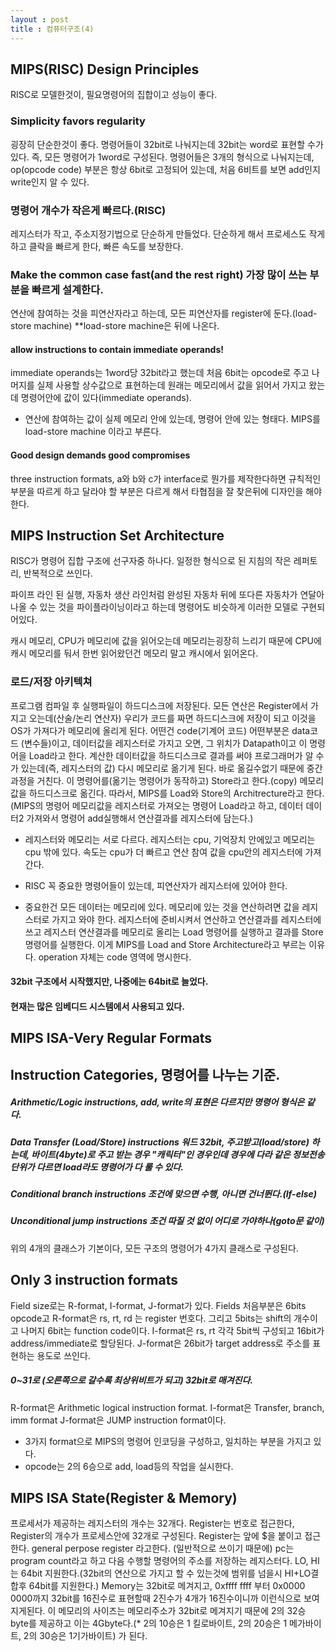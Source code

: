 ```yaml
---
layout : post
title : 컴퓨터구조(4)
---
```


## MIPS(RISC) Design Principles
RISC로 모델한것이, 필요명령어의 집합이고 성능이 좋다.
### Simplicity favors regularity
굉장히 단순한것이 좋다.
명령어들이 32bit로 나눠지는데 32bit는 word로 표현할 수가 있다. 즉, 모든 명령어가 1word로 구성된다.
명령어들은 3개의 형식으로 나눠지는데,
op(opcode code) 부분은 항상 6bit로 고정되어 있는데, 처음 6비트를 보면 add인지 write인지 알 수 있다.
### 명령어 개수가 작은게 빠르다.(RISC)
레지스터가 작고, 주소지정기법으로 단순하게 만들었다.
단순하게 해서 프로세스도 작게하고 클락을 빠르게 한다, 빠른 속도를 보장한다.
### Make the common case fast(and the rest right) 가장 많이 쓰는 부분을 빠르게 설계한다.
연산에 참여하는 것을 피연산자라고 하는데, 모든 피연산자를 register에 둔다.(load-store machine)
**load-store machine은 뒤에 나온다.
#### allow instructions to contain immediate operands!
immediate operands는 1word당 32bit라고 했는데 처음 6bit는 opcode로 주고 나머지를 실제 사용할 상수값으로 표현하는데 원래는 메모리에서 값을 읽어서 가지고 왔는데 명령어안에 값이 있다(immediate operands).
* 연산에 참여하는 값이 실제 메모리 안에 있는데, 명령어 안에 있는 형태다.
MIPS를 load-store machine 이라고 부른다.
#### Good design demands good compromises
three instruction formats, a와 b와 c가 interface로 뭔가를 제작한다하면 규칙적인 부분을 따르게 하고 달라야 할 부분은 다르게 해서 타협점을 잘 찾은뒤에 디자인을 해야 한다.

## MIPS Instruction Set Architecture
RISC가 명령어 집합 구조에 선구자중 하나다.
일정한 형식으로 된 지침의 작은 레퍼토리, 반복적으로 쓰인다.

파이프 라인 된 실행, 자동차 생산 라인처럼 완성된 자동차 뒤에 또다른 자동차가 연달아 나올 수 있는 것을 파이플라이닝이라고 하는데 명령어도 비슷하게 이러한 모델로 구현되어있다.

캐시 메모리, CPU가 메모리에 값을 읽어오는데 메모리는굉장히 느리기 때문에 CPU에 캐시 메모리를 둬서 한번 읽어왔던건 메모리 말고 캐시에서 읽어온다.

### 로드/저장 아키텍쳐
프로그램 컴파일 후 실행파일이 하드디스크에 저장된다.
모든 연산은 Register에서 가지고 오는데(산술/논리 연산자) 우리가 코드를 짜면 하드디스크에 저장이 되고 이것을 OS가 가져다가  메모리에 올리게 된다.
어떤건 code(기계어 코드) 어떤부분은 data코드 (변수들)이고, 
데이터값을 레지스터로 가지고 오면, 그 위치가 Datapath이고 이 명령어을 Load라고 한다.
계산한 데이터값을 하드디스크로 결과를 써야 프로그래머가 알 수가 있는데(즉, 레지스터의 값) 다시 메모리로 옮기게 된다. 바로 옮길수없기 때문에 중간 과정을 거친다. 이 명령어를(옮기는 명령어가 동작하고) Store라고 한다.(copy) 메모리값을 하드디스크로 옮긴다.
따라서, MIPS를 Load와 Store의 Architrecture라고 한다.
(MIPS의 명령어 메모리값을 레지스터로 가져오는 명령어 Load라고 하고, 데이터 데이터2 가져와서 명령어 add실행해서 연산결과를 레지스터에 담는다.)
* 레지스터와 메모리는 서로 다르다. 레지스터는 cpu, 기억장치 안에있고 메모리는 cpu 밖에 있다. 속도는 cpu가 더 빠르고 연산 참여 값을 cpu안의 레지스터에 가져간다.

* RISC 꼭 중요한 명령어들이 있는데, 피연산자가 레지스터에 있어야 한다.
* 중요한건 모든 데이터는 메모리에 있다. 메모리에 있는 것을 연산하려면 값을 레지스터로 가지고 와야 한다. 레지스터에 준비시켜서 연산하고 연산결과를 레지스터에 쓰고 레지스터 연산결과를 메모리로 올리는 Load 명령어를 실행하고 결과를 Store 명령어를 실행한다. 이게 MIPS를 Load and Store Architecture라고 부르는 이유다. operation 자체는 code 영역에 명시한다.


#### 32bit 구조에서 시작했지만, 나중에는 64bit로 늘었다.
#### 현재는 많은 임베디드 시스템에서 사용되고 있다.


## MIPS ISA-Very Regular Formats
## Instruction Categories, 명령어를 나누는 기준.

##### Arithmetic/Logic instructions, add, write의 표현은 다르지만 명령어 형식은 같다. 
##### Data Transfer (Load/Store) instructions 워드 32bit, 주고받고(load/store) 하는데, 바이트(4byte)로 주고 받는 경우 "캐릭터"인 경우인데 경우에 다라 같은 정보전송단위가 다르면 load라도 명령어가 다 룰 수 있다.
##### Conditional branch instructions 조건에 맞으면 수행, 아니면 건너뛴다.(If-else)
##### Unconditional jump instructions 조건 따질 것 없이 어디로 가야하나(goto문 같이)
위의 4개의 클래스가 기본이다, 모든 구조의 명령어가 4가지 클래스로 구성된다.

## Only 3 instruction formats
Field size로는 R-format, I-format, J-format가 있다.
Fields 처음부분은 6bits opcode고 
R-format은 rs, rt, rd 는 register 번호다. 그리고 5bits는 shift의 개수이고 나머지 6bit는 function code이다.
I-format은 rs, rt 각각 5bit씩 구성되고 16bit가 address/immediate로 할당된다.
J-format은 26bit가 target address로 주소를 표현하는 용도로 쓰인다.
##### 0~31로 (오른쪽으로 갈수록 최상위비트가 되고) 32bit로 매겨진다.
R-format은 Arithmetic logical instruction format.
I-format은 Transfer, branch, imm format
J-format은 JUMP instruction format이다.
* 3가지 format으로 MIPS의 명령어 인코딩을 구성하고, 일치하는 부분을 가지고 있다.
* opcode는 2의 6승으로 add, load등의 작업을 실시한다.

## MIPS ISA State(Register & Memory)
프로세서가 제공하는 레지스터의 개수는 32개다.
Register는 번호로 접근한다, Register의 개수가 프로세스안에 32개로 구성된다.
Register는 앞에 $을 붙이고 접근한다. general perpose register 라고한다. (일반적으로 쓰이기 때문에)
pc는 program count라고 하고 다음 수행할 명령어의 주소를 저장하는 레지스터다.
LO, HI는 64bit 지원한다.(32bit의 연산으로 가지고 할 수 있는것에 범위를 넘을시 HI+LO결합후 64bit를 지원한다.)
Memory는 32bit로 메겨지고, 0xffff ffff 부터 0x0000 0000까지 32bit를 16진수로 표현할때 2진수가 4개가 16진수이니까 이런식으로 보여지게된다.
이 메모리의 사이즈는 메모리주소가 32bit로 메겨지기 때문에 2의 32승 byte를 제공하고 이는 4Gbyte다.(* 2의 10승은 1 킬로바이트, 2의 20승은 1 메가바이트, 2의 30승은 1기가바이트) 가 된다.